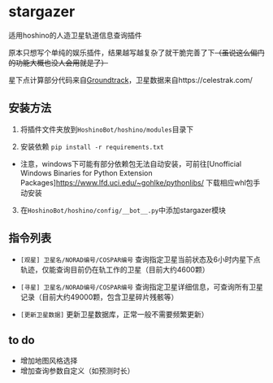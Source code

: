 # stargazer
适用hoshino的人造卫星轨道信息查询插件

原本只想写个单纯的娱乐插件，结果越写越复杂了就干脆完善了下~~（虽说这么偏门的功能大概也没人会用就是了）~~

星下点计算部分代码来自[Groundtrack](https://github.com/KyubiSystems/Groundtrack)，卫星数据来自https://celestrak.com/

## 安装方法

1. 将插件文件夹放到`HoshinoBot/hoshino/modules`目录下

2. 安装依赖   `pip install -r requirements.txt`

* 注意，windows下可能有部分依赖包无法自动安装，可前往[Unofficial Windows Binaries for Python Extension Packages]https://www.lfd.uci.edu/~gohlke/pythonlibs/ 下载相应whl包手动安装

3. 在`HoshinoBot/hoshino/config/__bot__.py`中添加stargazer模块

## 指令列表

- `[观星] 卫星名/NORAD编号/COSPAR编号`  查询指定卫星当前状态及6小时内星下点轨迹，仅能查询目前仍在轨工作的卫星（目前大约4600颗）

- `[寻星] 卫星名/NORAD编号/COSPAR编号`  查询指定卫星详细信息，可查询所有卫星记录（目前大约49000颗，包含卫星碎片残骸等）

- `[更新卫星数据]`  更新卫星数据库，正常一般不需要频繁更新）

## to do

- 增加地图风格选择
- 增加查询参数自定义（如预测时长）
